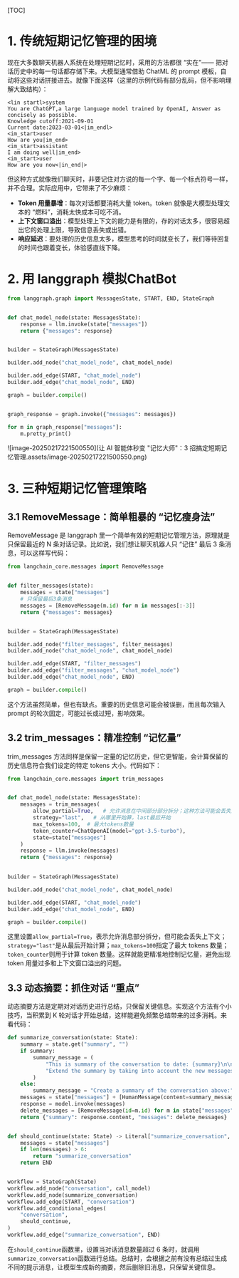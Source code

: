[TOC]

# 1. 传统短期记忆管理的困境

现在大多数聊天机器人系统在处理短期记忆时，采用的方法都很 “实在”—— 把对话历史中的每一句话都存储下来。大模型通常借助 ChatML 的 prompt 模板，自动将这些对话拼接进去。就像下面这样（这里的示例代码有部分乱码，但不影响理解大致结构）：

```plaintext
<lin startl>system
You are ChatGPT,a large language model trained by OpenAI, Answer as concisely as possible.
Knowledge cutoff:2021-09-01
Current date:2023-03-01<|im_endl>
<im_start>user
How are you|im_end> 
<im_start>assistant
I am doing well|im_end> 
<im_start>user
How are you now<|in_end|>
```

但这种方式就像我们聊天时，非要记住对方说的每一个字、每一个标点符号一样，并不合理。实际应用中，它带来了不少麻烦：

- **Token 用量暴增**：每次对话都要消耗大量 token。token 就像是大模型处理文本的 “燃料”，消耗太快成本可吃不消。
- **上下文窗口溢出**：模型处理上下文的能力是有限的，存的对话太多，很容易超出它的处理上限，导致信息丢失或出错。
- **响应延迟**：要处理的历史信息太多，模型思考的时间就变长了，我们等待回复的时间也跟着变长，体验感直线下降。

# 2. 用 langgraph 模拟ChatBot

```python
from langgraph.graph import MessagesState, START, END, StateGraph


def chat_model_node(state: MessagesState):
    response = llm.invoke(state["messages"])
    return {"messages": response}


builder = StateGraph(MessagesState)

builder.add_node("chat_model_node", chat_model_node)

builder.add_edge(START, "chat_model_node")
builder.add_edge("chat_model_node", END)

graph = builder.compile()


graph_response = graph.invoke({"messages": messages})

for m in graph_response["messages"]:
    m.pretty_print()
```

![image-20250217221500550](让 AI 智能体秒变 "记忆大师"：3 招搞定短期记忆管理.assets/image-20250217221500550.png)



# 3. 三种短期记忆管理策略

## 3.1 RemoveMessage：简单粗暴的 “记忆瘦身法”

RemoveMessage 是 langgraph 里一个简单有效的短期记忆管理方法，原理就是只保留最近的 N 条对话记录。比如说，我们想让聊天机器人只 “记住” 最后 3 条消息，可以这样写代码：

```python
from langchain_core.messages import RemoveMessage


def filter_messages(state):
    messages = state["messages"]
    # 只保留最后3条消息
    messages = [RemoveMessage(m.id) for m in messages[:-3]]
    return {"messages": messages}


builder = StateGraph(MessagesState)

builder.add_node("filter_messages", filter_messages)
builder.add_node("chat_model_node", chat_model_node)

builder.add_edge(START, "filter_messages")
builder.add_edge("filter_messages", "chat_model_node")
builder.add_edge("chat_model_node", END)

graph = builder.compile()
```

这个方法虽然简单，但也有缺点。重要的历史信息可能会被误删，而且每次输入 prompt 的轮次固定，可能过长或过短，影响效果。

## 3.2 trim_messages：精准控制 “记忆量”

trim_messages 方法同样是保留一定量的记忆历史，但它更智能，会计算保留的历史信息符合我们设定的特定 tokens 大小。代码如下：

```python
from langchain_core.messages import trim_messages


def chat_model_node(state: MessagesState):
    messages = trim_messages(
        allow_partial=True,   # 允许消息在中间部分部分拆分；这种方法可能会丢失上下文。
        strategy="last",   # 从哪里开始算，last最后开始
        max_tokens=100,  # 最大tokens数量
        token_counter=ChatOpenAI(model="gpt-3.5-turbo"),
        state=state["messages"]
    )
    response = llm.invoke(messages)
    return {"messages": response}
    

builder = StateGraph(MessagesState)

builder.add_node("chat_model_node", chat_model_node)

builder.add_edge(START, "chat_model_node")
builder.add_edge("chat_model_node", END)

graph = builder.compile()
```

这里设置`allow_partial=True`，表示允许消息部分拆分，但可能会丢失上下文；`strategy="last"`是从最后开始计算；`max_tokens=100`指定了最大 tokens 数量；`token_counter`则用于计算 token 数量。这样就能更精准地控制记忆量，避免出现 token 用量过多和上下文窗口溢出的问题。

## 3.3 动态摘要：抓住对话 “重点”

动态摘要方法是定期对对话历史进行总结，只保留关键信息。实现这个方法有个小技巧，当积累到 K 轮对话才开始总结，这样能避免频繁总结带来的过多消耗。来看代码：

```python
def summarize_conversation(state: State):
    summary = state.get("summary", "")
    if summary:
        summary_message = (
            "This is summary of the conversation to date: {summary}\n\n"
            "Extend the summary by taking into account the new messages above:"
        )
    else:
        summary_message = "Create a summary of the conversation above:"
    messages = state["messages"] + [HumanMessage(content=summary_message)]
    response = model.invoke(messages)
    delete_messages = [RemoveMessage(id=m.id) for m in state["messages"][:-2]]
    return {"summary": response.content, "messages": delete_messages}


def should_continue(state: State) -> Literal["summarize_conversation", END]:
    messages = state["messages"]
    if len(messages) > 6:
        return "summarize_conversation"
    return END


workflow = StateGraph(State)
workflow.add_node("conversation", call_model)
workflow.add_node(summarize_conversation)
workflow.add_edge(START, "conversation")
workflow.add_conditional_edges(
    "conversation",
    should_continue,
)
workflow.add_edge("summarize_conversation", END)
```

在`should_continue`函数里，设置当对话消息数量超过 6 条时，就调用`summarize_conversation`函数进行总结。总结时，会根据之前有没有总结过生成不同的提示消息，让模型生成新的摘要，然后删除旧消息，只保留关键信息。

